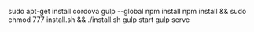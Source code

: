 sudo apt-get install cordova gulp --global
npm install
npm install && sudo chmod 777 install.sh && ./install.sh
gulp start
gulp serve

